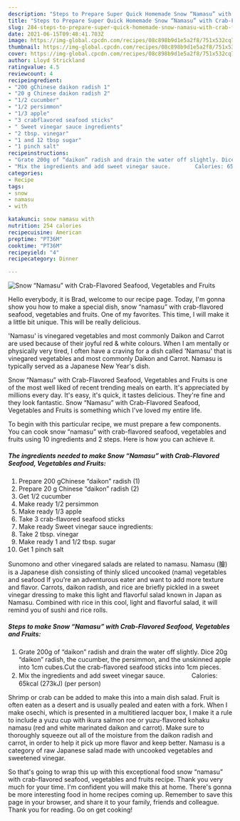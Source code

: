 ```yaml
---
description: "Steps to Prepare Super Quick Homemade Snow “Namasu” with Crab-Flavored Seafood, Vegetables and Fruits"
title: "Steps to Prepare Super Quick Homemade Snow “Namasu” with Crab-Flavored Seafood, Vegetables and Fruits"
slug: 284-steps-to-prepare-super-quick-homemade-snow-namasu-with-crab-flavored-seafood-vegetables-and-fruits
date: 2021-06-15T09:48:41.703Z
image: https://img-global.cpcdn.com/recipes/08c898b9d1e5a2f8/751x532cq70/snow-namasu-with-crab-flavored-seafood-vegetables-and-fruits-recipe-main-photo.jpg
thumbnail: https://img-global.cpcdn.com/recipes/08c898b9d1e5a2f8/751x532cq70/snow-namasu-with-crab-flavored-seafood-vegetables-and-fruits-recipe-main-photo.jpg
cover: https://img-global.cpcdn.com/recipes/08c898b9d1e5a2f8/751x532cq70/snow-namasu-with-crab-flavored-seafood-vegetables-and-fruits-recipe-main-photo.jpg
author: Lloyd Strickland
ratingvalue: 4.5
reviewcount: 4
recipeingredient:
- "200 gChinese daikon radish 1"
- "20 g Chinese daikon radish 2"
- "1/2 cucumber"
- "1/2 persimmon"
- "1/3 apple"
- "3 crabflavored seafood sticks"
- " Sweet vinegar sauce ingredients"
- "2 tbsp. vinegar"
- "1 and 12 tbsp sugar"
- "1 pinch salt"
recipeinstructions:
- "Grate 200g of “daikon” radish and drain the water off slightly. Dice 20g “daikon” radish, the cucumber, the persimmon, and the unskinned apple into 1cm cubes.Cut the crab-flavored seafood sticks into 1cm pieces."
- "Mix the ingredients and add sweet vinegar sauce.　　　　 Calories: 65kcal (273kJ) (per person)"
categories:
- Recipe
tags:
- snow
- namasu
- with

katakunci: snow namasu with 
nutrition: 254 calories
recipecuisine: American
preptime: "PT36M"
cooktime: "PT36M"
recipeyield: "4"
recipecategory: Dinner

---
```



![Snow “Namasu” with Crab-Flavored Seafood, Vegetables and Fruits](https://img-global.cpcdn.com/recipes/08c898b9d1e5a2f8/751x532cq70/snow-namasu-with-crab-flavored-seafood-vegetables-and-fruits-recipe-main-photo.jpg)

Hello everybody, it is Brad, welcome to our recipe page. Today, I'm gonna show you how to make a special dish, snow “namasu” with crab-flavored seafood, vegetables and fruits. One of my favorites. This time, I will make it a little bit unique. This will be really delicious.

&#39;Namasu&#39; is vinegared vegetables and most commonly Daikon and Carrot are used because of their joyful red &amp; white colours. When I am mentally or physically very tired, I often have a craving for a dish called &#39;Namasu&#39; that is vinegared vegetables and most commonly Daikon and Carrot. Namasu is typically served as a Japanese New Year&#39;s dish.

Snow “Namasu” with Crab-Flavored Seafood, Vegetables and Fruits is one of the most well liked of recent trending meals on earth. It's appreciated by millions every day. It's easy, it's quick, it tastes delicious. They're fine and they look fantastic. Snow “Namasu” with Crab-Flavored Seafood, Vegetables and Fruits is something which I've loved my entire life.


To begin with this particular recipe, we must prepare a few components. You can cook snow “namasu” with crab-flavored seafood, vegetables and fruits using 10 ingredients and 2 steps. Here is how you can achieve it.

<!--inarticleads1-->

##### The ingredients needed to make Snow “Namasu” with Crab-Flavored Seafood, Vegetables and Fruits:

1. Prepare 200 gChinese “daikon” radish (1)
1. Prepare 20 g Chinese “daikon” radish (2)
1. Get 1/2 cucumber
1. Make ready 1/2 persimmon
1. Make ready 1/3 apple
1. Take 3 crab-flavored seafood sticks
1. Make ready  Sweet vinegar sauce ingredients:
1. Take 2 tbsp. vinegar
1. Make ready 1 and 1/2 tbsp. sugar
1. Get 1 pinch salt


Sunomono and other vinegared salads are related to namasu. Namasu (膾) is a Japanese dish consisting of thinly sliced uncooked (nama) vegetables and seafood If you&#39;re an adventurous eater and want to add more texture and flavor. Carrots, daikon radish, and rice are briefly pickled in a sweet vinegar dressing to make this light and flavorful salad known in Japan as Namasu. Combined with rice in this cool, light and flavorful salad, it will remind you of sushi and rice rolls. 

<!--inarticleads2-->

##### Steps to make Snow “Namasu” with Crab-Flavored Seafood, Vegetables and Fruits:

1. Grate 200g of “daikon” radish and drain the water off slightly. Dice 20g “daikon” radish, the cucumber, the persimmon, and the unskinned apple into 1cm cubes.Cut the crab-flavored seafood sticks into 1cm pieces.
1. Mix the ingredients and add sweet vinegar sauce.　　　　 Calories: 65kcal (273kJ) (per person)


Shrimp or crab can be added to make this into a main dish salad. Fruit is often eaten as a desert and is usually pealed and eaten with a fork. When I make osechi, which is presented in a multitiered lacquer box, I make it a rule to include a yuzu cup with ikura salmon roe or yuzu-flavored kohaku namasu (red and white marinated daikon and carrot). Make sure to thoroughly squeeze out all of the moisture from the daikon radish and carrot, in order to help it pick up more flavor and keep better. Namasu is a category of raw Japanese salad made with uncooked vegetables and sweetened vinegar. 

So that's going to wrap this up with this exceptional food snow “namasu” with crab-flavored seafood, vegetables and fruits recipe. Thank you very much for your time. I'm confident you will make this at home. There's gonna be more interesting food in home recipes coming up. Remember to save this page in your browser, and share it to your family, friends and colleague. Thank you for reading. Go on get cooking!
